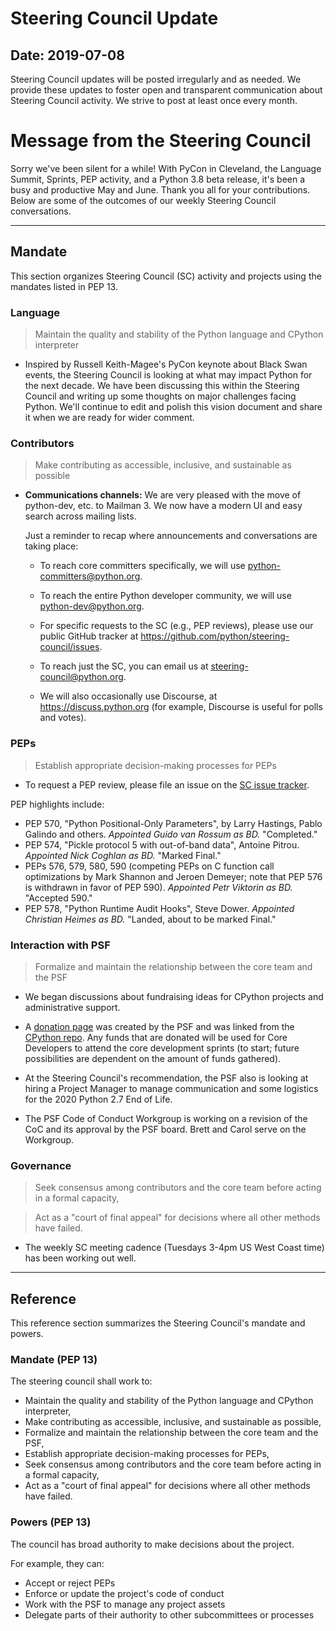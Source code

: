 # Steering Council Update


## Date: 2019-07-08

Steering Council updates will be posted irregularly and as needed.
We provide these updates to foster open and transparent communication about
Steering Council activity. We strive to post at least once every month.


# Message from the Steering Council

Sorry we've been silent for a while! With PyCon in Cleveland, the Language
Summit, Sprints, PEP activity, and a Python 3.8 beta release, it's been a busy
and productive May and June. Thank you all for your contributions. Below are
some of the outcomes of our weekly Steering Council conversations.

---

## Mandate

This section organizes Steering Council (SC) activity and projects
using the mandates listed in PEP 13.


### Language

> Maintain the quality and stability of the Python language and CPython interpreter

- Inspired by Russell Keith-Magee's PyCon keynote about Black Swan events, the
  Steering Council is looking at what may impact Python for the next
  decade. We have been discussing this within the Steering Council and writing
  up some thoughts on major challenges facing Python. We'll continue to edit
  and polish this vision document and share it when we are ready for wider comment.


### Contributors

> Make contributing as accessible, inclusive, and sustainable as possible

- **Communications channels:** We are very pleased with the move of
  python-dev, etc. to Mailman 3. We now have a modern UI and easy search across
  mailing lists.

  Just a reminder to recap where announcements and conversations are taking place:

  - To reach core committers specifically, we will use
    python-committers@python.org.

  - To reach the entire Python developer community, we will use
    python-dev@python.org.

  - For specific requests to the SC (e.g., PEP reviews), please use
    our public GitHub tracker at https://github.com/python/steering-council/issues.

  - To reach just the SC, you can email us at
    steering-council@python.org.

  - We will also occasionally use Discourse, at
    https://discuss.python.org (for example, Discourse is useful for
    polls and votes).


### PEPs

> Establish appropriate decision-making processes for PEPs

- To request a PEP review, please file an issue on the
  [SC issue tracker](https://github.com/python/steering-council/issues).

PEP highlights include:

- PEP 570, "Python Positional-Only Parameters", by Larry Hastings, Pablo
  Galindo and others. *Appointed Guido van Rossum as BD.* "Completed."
- PEP 574, "Pickle protocol 5 with out-of-band data", Antoine Pitrou.
  *Appointed Nick Coghlan as BD.* "Marked Final."
- PEPs 576, 579, 580, 590 (competing PEPs on C function call optimizations by
  Mark Shannon and Jeroen Demeyer; note that PEP 576 is withdrawn in favor of
  PEP 590). *Appointed Petr Viktorin as BD.* "Accepted 590."
- PEP 578, "Python Runtime Audit Hooks", Steve Dower.
  *Appointed Christian Heimes as BD.* "Landed, about to be marked Final."


### Interaction with PSF

> Formalize and maintain the relationship between the core team and the PSF

- We began discussions about fundraising ideas for CPython projects and administrative support.

- A [donation page]([https://www.python.org/psf/donations/python-dev/](https://www.python.org/psf/donations/python-dev/))
 was created by the PSF and was linked from the
 [CPython repo]([https://github.com/python/cpython](https://github.com/python/cpython)). Any funds that are donated will be used for Core Developers to attend the core development sprints (to start; future possibilities are dependent on the amount of funds gathered).

- At the Steering Council's recommendation, the PSF also is looking at hiring a Project Manager to manage communication and
  some logistics for the 2020 Python 2.7 End of Life.

- The PSF Code of Conduct Workgroup is working on a revision of the CoC and
  its approval by the PSF board. Brett and Carol serve on the Workgroup.


### Governance

> Seek consensus among contributors and the core team before acting in a formal capacity,

> Act as a "court of final appeal" for decisions where all other methods have failed.

- The weekly SC meeting cadence (Tuesdays 3-4pm US West Coast time) has been
  working out well.

---


## Reference

This reference section summarizes the Steering Council's mandate and powers.


### Mandate (PEP 13)

The steering council shall work to:

- Maintain the quality and stability of the Python language and
  CPython interpreter,
- Make contributing as accessible, inclusive, and sustainable as
  possible,
- Formalize and maintain the relationship between the core team and
  the PSF,
- Establish appropriate decision-making processes for PEPs,
- Seek consensus among contributors and the core team before acting in
  a formal capacity,
- Act as a "court of final appeal" for decisions where all other
  methods have failed.


### Powers (PEP 13)

The council has broad authority to make decisions about the project.

For example, they can:

- Accept or reject PEPs
- Enforce or update the project's code of conduct
- Work with the PSF to manage any project assets
- Delegate parts of their authority to other subcommittees or
  processes
